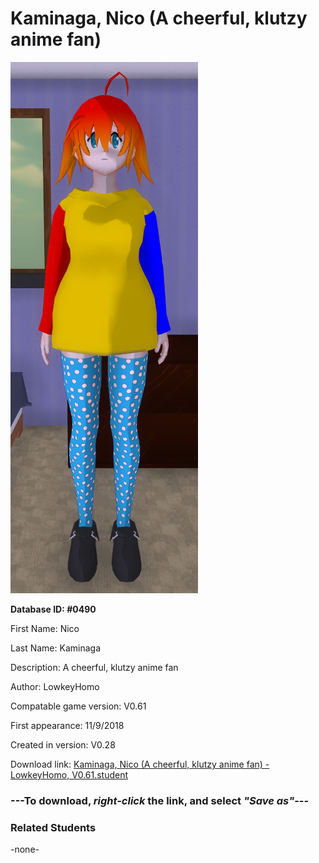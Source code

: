 # Kaminaga, Nico (A cheerful, klutzy anime fan)

<img src="../../Files/Images/Kaminaga, Nico (A cheerful, klutzy anime fan).png" title="Kaminaga, Nico (A cheerful, klutzy anime fan) - LowkeyHomo, V0.61">

**Database ID: #0490**

First Name: Nico

Last Name: Kaminaga

Description: A cheerful, klutzy anime fan

Author: LowkeyHomo

Compatable game version: V0.61

First appearance: 11/9/2018

Created in version: V0.28

Download link: <a href="https://raw.githubusercontent.com/Arbiter1223/Daigaku-Gurashi-Custom-Students/master/Files/Student%20Files/Kaminaga%2C%20Nico%20(A%20cheerful%2C%20klutzy%20anime%20fan)%20-%20LowkeyHomo%2C%20V0.61.student">Kaminaga, Nico (A cheerful, klutzy anime fan) - LowkeyHomo, V0.61.student</a>

### ---**To download, _right-click_ the link, and select _"Save as"_**---

### Related Students

-none-
